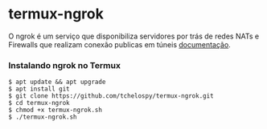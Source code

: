 # termux-ngrok
O ngrok é um serviço que disponibiliza servidores por trás de redes NATs e Firewalls que realizam conexão publicas em túneis [documentação](https://ngrok.com/docs).

### Instalando ngrok no Termux
```
$ apt update && apt upgrade
$ apt install git
$ git clone https://github.com/tchelospy/termux-ngrok.git
$ cd termux-ngrok
$ chmod +x termux-ngrok.sh
$ ./termux-ngrok.sh
```



